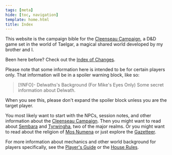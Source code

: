 ```yaml
---
tags: [meta]
hide: [toc, navigation]
template: home.html
title: Index
---
```

This website is the campaign bible for the [Cleenseau Campaign](<campaigns/cleenseau-campaign/cleenseau-campaign.md>), a D&D game set in the world of Taelgar, a magical shared world developed by my brother and I. 

Been here before? Check out the [Index of Changes](<campaigns/cleenseau-campaign/index-of-changes.md>).

Please note that some information here is intended to be for certain players only. That information will be in a spoiler warning block, like so:

>[!INFO]- Delwaths's Background (For Mike's Eyes Only)
> Some secret information about Delwath.

When you see this, please don't expand the spoiler block unless you are the target player.

You most likely want to start with the NPCs, session notes, and other information about the [Cleenseau Campaign](<campaigns/cleenseau-campaign/cleenseau-campaign.md>). Then you might want to read about [Sembara](<gazetteer/greater-sembara/sembara/sembara.md>) and [Tyrwingha](<gazetteer/greater-sembara/tyrwingha/tyrwingha.md>), two of the major realms. Or you might want to read about the religion of [Mos Numena](<cosmology/religions/mos-numena/mos-numena.md>) or just explore the [Gazetteer](<gazetteer/gazetteer.md>). 

For more information about mechanics and other world background for players specifically, see the [Player's Guide](<campaigns/player-s-guide.md>) or the [House Rules](<campaigns/cleenseau-campaign/mechanics/house-rules.md>).